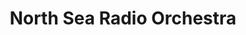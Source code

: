 ---
title: "North Sea Radio Orchestra"
summary: "The North Sea Radio Orchestra is an English contemporary music ensemble and cross-disciplinary chamber orchestra . Formed in 2002, the NSRO was set up mainly as a vehicle for the compositions of its musical director, Craig Fortnam, but has also performed works by William D. Drake and James Larcombe. The ensemble is notable for its post-modern fusion of Romantic music and later twentieth-century forms, and for its bridging of the worlds of contemporary classical music, British folk music, London art rock and poetry ."
slug: "north-sea-radio-orchestra"
image: "north-sea-radio-orchestra.jpg"
apple_music_artist_url: "https://music.apple.com/gb/artist/north-sea-radio-orchestra/268550535"
wikipedia_url: "https://en.wikipedia.org/wiki/North_Sea_Radio_Orchestra"
---